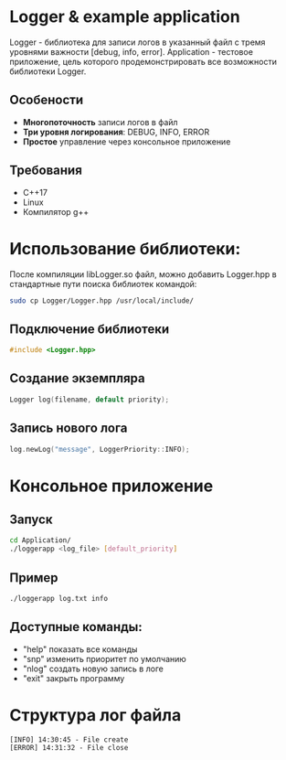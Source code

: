 # Logger & example application

Logger - библиотека для записи логов в указанный файл с тремя уровнями важности [debug, info, error].
Application - тестовое приложение, цель которого продемонстрировать все возможности библиотеки Logger.

## Особености

 - **Многопоточность** записи логов в файл
 - **Три уровня логирования**: DEBUG, INFO, ERROR
 - **Простое** управление через консольное приложение

## Требования

 - C++17
 - Linux
 - Компилятор g++

# Использование библиотеки:

После компиляции libLogger.so файл, можно добавить Logger.hpp в стандартные пути поиска библиотек командой:

```bash
sudo cp Logger/Logger.hpp /usr/local/include/
```

## Подключение библиотеки

```cpp
#include <Logger.hpp>
```

## Создание экземпляра 

```cpp
Logger log(filename, default priority);
```

## Запись нового лога

```cpp
log.newLog("message", LoggerPriority::INFO);
```

# Консольное приложение
## Запуск

```bash
cd Application/
./loggerapp <log_file> [default_priority]
```

## Пример

```bash
./loggerapp log.txt info
```

## Доступные команды:

 - "help" показать все команды 
 - "snp" изменить приоритет по умолчанию
 - "nlog" создать новую запись в логе 
 - "exit" закрыть программу

# Структура лог файла

```test
[INFO] 14:30:45 - File create
[ERROR] 14:31:32 - File close
```
